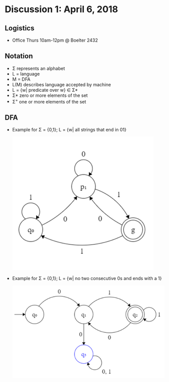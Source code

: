 # Discussion 1: April 6, 2018
## Logistics
* Office Thurs 10am-12pm @ Boelter 2432
## Notation
* Σ represents an alphabet
* L = language
* M = DFA
* L(M) describes language accepted by machine
* L = {w| predicate over w} ∈ Σ*
* Σ* zero or more elements of the set
* Σ<sup>+</sup> one or more elements of the set
## DFA
* Example for Σ = {0,1}; L = {w| all strings that end in 01} 

  ![DFA 1](images/disc1-1.PNG)
* Example for Σ = {0,1}; L = {w| no two consecutive 0s and ends with a 1}

  ![DFA 2](images/disc1-2.PNG)

